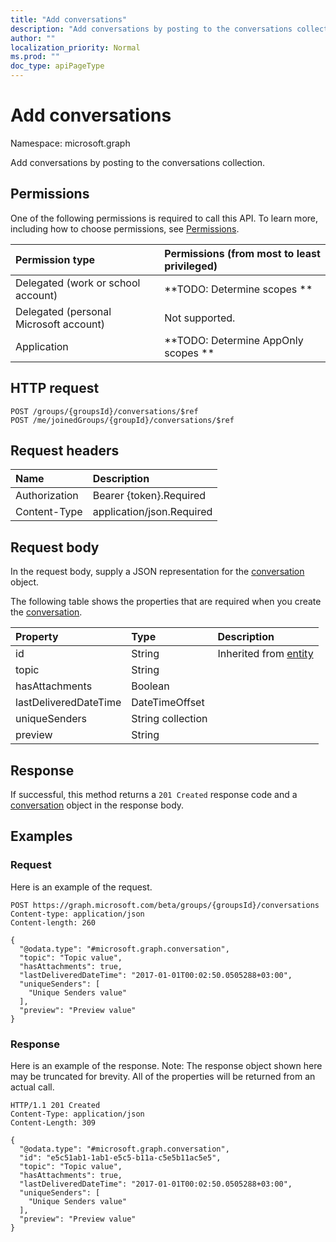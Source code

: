 ```yaml
---
title: "Add conversations"
description: "Add conversations by posting to the conversations collection."
author: ""
localization_priority: Normal
ms.prod: ""
doc_type: apiPageType
---
```


# Add conversations

Namespace: microsoft.graph

Add conversations by posting to the conversations collection.

## Permissions
One of the following permissions is required to call this API. To learn more, including how to choose permissions, see [Permissions](/concepts/permissions-reference.md).

|Permission type|Permissions (from most to least privileged)|
|:---|:---|
|Delegated (work or school account)|**TODO: Determine scopes **|
|Delegated (personal Microsoft account)|Not supported.|
|Application|**TODO: Determine AppOnly scopes **|

## HTTP request
<!-- {
  "blockType": "ignored"
}
-->
``` http
POST /groups/{groupsId}/conversations/$ref
POST /me/joinedGroups/{groupId}/conversations/$ref
```

## Request headers
|Name|Description|
|:---|:---|
|Authorization|Bearer {token}.Required|
|Content-Type|application/json.Required|

## Request body
In the request body, supply a JSON representation for the [conversation](../resources/conversation.md) object.

The following table shows the properties that are required when you create the [conversation](../resources/conversation.md).

|Property|Type|Description|
|:---|:---|:---|
|id|String| Inherited from [entity](../resources/entity.md)|
|topic|String||
|hasAttachments|Boolean||
|lastDeliveredDateTime|DateTimeOffset||
|uniqueSenders|String collection||
|preview|String||



## Response
If successful, this method returns a `201 Created` response code and a [conversation](../resources/conversation.md) object in the response body.

## Examples

### Request
Here is an example of the request.
<!-- {
  "blockType": "request",
  "name": "create_conversation_from_"
}
-->
``` http
POST https://graph.microsoft.com/beta/groups/{groupsId}/conversations
Content-type: application/json
Content-length: 260

{
  "@odata.type": "#microsoft.graph.conversation",
  "topic": "Topic value",
  "hasAttachments": true,
  "lastDeliveredDateTime": "2017-01-01T00:02:50.0505288+03:00",
  "uniqueSenders": [
    "Unique Senders value"
  ],
  "preview": "Preview value"
}
```

### Response
Here is an example of the response. Note: The response object shown here may be truncated for brevity. All of the properties will be returned from an actual call.
<!-- {
  "blockType": "response",
  "truncated": true,
  "@odata.type": "microsoft.graph.conversation"
}
-->
``` http
HTTP/1.1 201 Created
Content-Type: application/json
Content-Length: 309

{
  "@odata.type": "#microsoft.graph.conversation",
  "id": "e5c51ab1-1ab1-e5c5-b11a-c5e5b11ac5e5",
  "topic": "Topic value",
  "hasAttachments": true,
  "lastDeliveredDateTime": "2017-01-01T00:02:50.0505288+03:00",
  "uniqueSenders": [
    "Unique Senders value"
  ],
  "preview": "Preview value"
}
```

